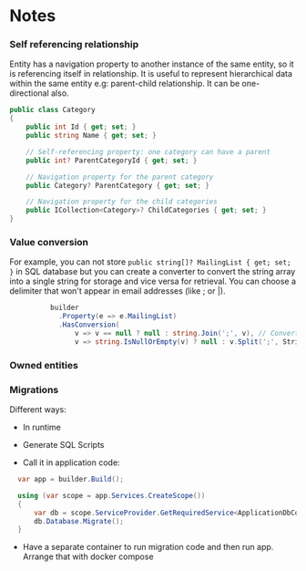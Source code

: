 # Notes

### Self referencing relationship

Entity has a navigation property to another instance of the same entity, so it is referencing itself in relationship. It is useful to represent hierarchical data within the same entity e.g: parent-child relationship. It can be one-directional also.

```csharp
public class Category
{
    public int Id { get; set; }
    public string Name { get; set; }

    // Self-referencing property: one category can have a parent
    public int? ParentCategoryId { get; set; }

    // Navigation property for the parent category
    public Category? ParentCategory { get; set; }

    // Navigation property for the child categories
    public ICollection<Category>? ChildCategories { get; set; }
}

```
### Value conversion

For example, you can not store  ```public string[]? MailingList { get; set; }``` in SQL database but you can create a converter to convert the string array into a single string for storage and vice versa for retrieval. 
You can choose a delimiter that won't appear in email addresses (like ; or |).
```csharp
          builder
            .Property(e => e.MailingList)
            .HasConversion(
                v => v == null ? null : string.Join(';', v), // Convert string array to a single string or null
                v => string.IsNullOrEmpty(v) ? null : v.Split(';', StringSplitOptions.RemoveEmptyEntries) // Convert single string back to a string array or null
```

### Owned entities

### Migrations

Different ways:

- In runtime
- Generate SQL Scripts

- Call it in application code:

```csharp
  var app = builder.Build();

  using (var scope = app.Services.CreateScope())
  {
      var db = scope.ServiceProvider.GetRequiredService<ApplicationDbContext>();
      db.Database.Migrate();
  }
```

- Have a separate container to run migration code and then run app. Arrange that with docker compose

